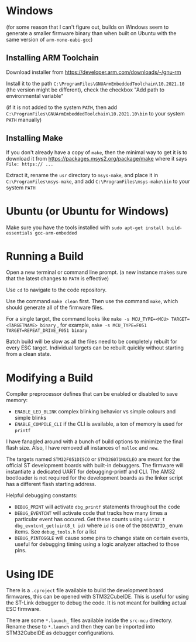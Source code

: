 # Windows

(for some reason that I can't figure out, builds on Windows seem to generate a smaller firmware binary than when built on Ubuntu with the same version of `arm-none-eabi-gcc`)

## Installing ARM Toolchain

Download installer from https://developer.arm.com/downloads/-/gnu-rm

Install it to the path `C:\ProgramFiles\GNUArmEmbeddedToolchain\10.2021.10` (the version might be different), check the checkbox "Add path to environmental variable"

(if it is not added to the system `PATH`, then add `C:\ProgramFiles\GNUArmEmbeddedToolchain\10.2021.10\bin` to your system `PATH` manually)

## Installing Make

If you don't already have a copy of `make`, then the minimal way to get it is to download it from https://packages.msys2.org/package/make where it says `File:
https:// ...`

Extract it, rename the `usr` directory to `msys-make`, and place it in `C:\ProgramFiles\msys-make`, and add `C:\ProgramFiles\msys-make\bin` to your system `PATH`

# Ubuntu  (or Ubuntu for Windows)

Make sure you have the tools installed with `sudo apt-get install build-essentials gcc-arm-embedded`

# Running a Build

Open a new terminal or command line prompt. (a new instance makes sure that the latest changes to `PATH` is effective)

Use `cd` to navigate to the code repository.

Use the command `make clean` first. Then use the command `make`, which should generate all of the firmware files.

For a single target, the command looks like `make -s MCU_TYPE=<MCU> TARGET=<TARGETNAME> binary` , for example, `make -s MCU_TYPE=F051 TARGET=REPEAT_DRIVE_F051 binary`

Batch build will be slow as all the files need to be completely rebuilt for every ESC target. Individual targets can be rebuilt quickly without starting from a clean state.

# Modifying a Build

Compiler preprocessor defines that can be enabled or disabled to save memory:

 * `ENABLE_LED_BLINK` complex blinking behavior vs simple colours and simple blinks
 * `ENABLE_COMPILE_CLI` if the CLI is available, a ton of memory is used for `printf`

I have fanagled around with a bunch of build options to minimize the final flash size. Also, I have removed all instances of `malloc` and `new`.

The targets named `STM32F051DISCO` or `STM32G071NUCLEO` are meant for the official ST development boards with built-in debuggers. The firmware will instantiate a dedicated UART for debugging-printf and CLI. The AM32 bootloader is not required for the development boards as the linker script has a different flash starting address.

Helpful debugging constants:

 * `DEBUG_PRINT` will activate `dbg_printf` statements throughout the code
 * `DEBUG_EVENTCNT` will activate code that tracks how many times a particular event has occured. Get these counts using `uint32_t dbg_evntcnt_get(uint8_t id)` where `id` is one of the `DBGEVNTID_` enum items. See `debug_tools.h` for a list
 * `DEBUG_PINTOGGLE` will cause some pins to change state on certain events, useful for debugging timing using a logic analyzer attached to those pins.

# Using IDE

There is a `.cproject` file available to build the development board firmwares, this can be opened with STM32CubeIDE. This is useful for using the ST-Link debugger to debug the code. It is not meant for building actual ESC firmware.

There are some `*.launch_` files available inside the `src-mcu` directory. Rename these to `*.launch` and then they can be imported into STM32CubeIDE as debugger configurations.
